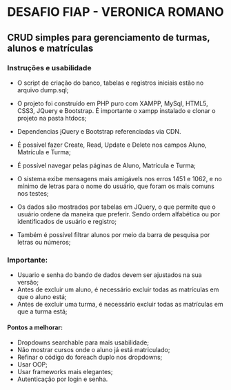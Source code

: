 # DESAFIO FIAP - VERONICA ROMANO

## CRUD simples para gerenciamento de turmas, alunos e matrículas

### Instruções e usabilidade

- O script de criação do banco, tabelas e registros iniciais estão no arquivo dump.sql;

- O projeto foi construído em PHP puro com XAMPP, MySql, HTML5, CSS3, JQuery e Bootstrap. É importante o xampp instalado e clonar o projeto na pasta htdocs;

- Dependencias jQuery e Bootstrap referenciadas via CDN.

- É possível fazer Create, Read, Update e Delete nos campos Aluno, Matrícula e Turma;

- É possível navegar pelas páginas de Aluno, Matrícula e Turma;

- O sistema exibe mensagens mais amigávels nos erros 1451 e 1062, e no mínimo de letras para o nome do usuário, que foram os mais comuns nos testes;

- Os dados são mostrados por tabelas em JQuery, o que permite que o usuário ordene da maneira que preferir. Sendo ordem alfabética ou por identificados de usuário e registro;

- Também é possível filtrar alunos por meio da barra de pesquisa por letras ou números;


### Importante:

- Usuario e senha do bando de dados devem ser ajustados na sua versão;
- Antes de excluir um aluno, é necessário excluir todas as matrículas em que o aluno está;
- Antes de excluir uma turma, é necessário excluir todas as matrículas em que a turma está;


#### Pontos a melhorar:

- Dropdowns searchable para mais usabilidade;
- Não mostrar cursos onde o aluno já está matriculado;
- Refinar o código do foreach duplo nos dropdowns;
- Usar OOP;
- Usar frameworks mais elegantes;
- Autenticação por login e senha.
